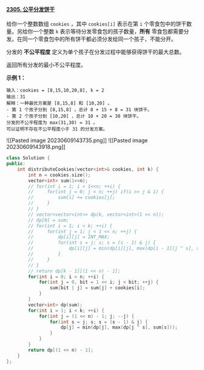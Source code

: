 #### [2305. 公平分发饼干](https://leetcode.cn/problems/fair-distribution-of-cookies/)

给你一个整数数组 `cookies` ，其中 `cookies[i]` 表示在第 `i` 个零食包中的饼干数量。另给你一个整数 `k` 表示等待分发零食包的孩子数量，**所有** 零食包都需要分发。在同一个零食包中的所有饼干都必须分发给同一个孩子，不能分开。

分发的 **不公平程度** 定义为单个孩子在分发过程中能够获得饼干的最大总数。

返回所有分发的最小不公平程度。

**示例 1：**

```
输入：cookies = [8,15,10,20,8], k = 2
输出：31
解释：一种最优方案是 [8,15,8] 和 [10,20] 。
- 第 1 个孩子分到 [8,15,8] ，总计 8 + 15 + 8 = 31 块饼干。
- 第 2 个孩子分到 [10,20] ，总计 10 + 20 = 30 块饼干。
分发的不公平程度为 max(31,30) = 31 。
可以证明不存在不公平程度小于 31 的分发方案。
```


![[Pasted image 20230609143735.png]]
![[Pasted image 20230609143918.png]]

```c++
class Solution {
public:
    int distributeCookies(vector<int>& cookies, int k) {
        int n = cookies.size();
        vector<int> sum(1<<n);
        // for(int i = 1; i < 1<<n; ++i) {
        //     for(int j = 0; j < n; ++j) if(i >> j & 1) {
        //         sum[i] += cookies[j];
        //     }
        // }
        // vector<vector<int>> dp(k, vector<int>(1 << n));
        // dp[0] = sum;
        // for(int i = 1; i < k; ++i) {
        //     for(int j = 1; j < 1 << n; ++j) {
        //         dp[i][j] = INT_MAX;
        //         for(int s = j; s; s = (s - 1) & j) {
        //             dp[i][j] = min(dp[i][j], max(dp[i - 1][j ^ s], sum[s]));
        //         }
        //     }
        // }
        // return dp[k - 1][(1 << n) - 1];
        for(int i = 0; i < n; ++i) {
            for(int j = 0, bit = 1 << i; j < bit; ++j) {
                sum[bit | j] = sum[j] + cookies[i];
            }
        }
        vector<int> dp(sum);
        for(int i = 1; i < k; ++i) {
            for(int j = (1 << n) - 1; j; --j) {
                for(int s = j; s; s = (s - 1) & j) {
                    dp[j] = min(dp[j], max(dp[j ^ s], sum[s]));
                }
            }
        }
        return dp[(1 << n) - 1];
    }
};
```